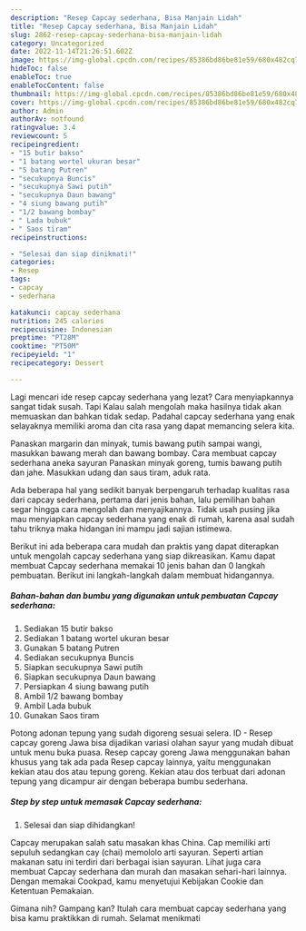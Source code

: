 ```yaml
---
description: "Resep Capcay sederhana, Bisa Manjain Lidah"
title: "Resep Capcay sederhana, Bisa Manjain Lidah"
slug: 2862-resep-capcay-sederhana-bisa-manjain-lidah
category: Uncategorized
date: 2022-11-14T21:26:51.602Z
image: https://img-global.cpcdn.com/recipes/85386bd86be81e59/680x482cq70/capcay-sederhana-foto-resep-utama.jpg
hideToc: false
enableToc: true
enableTocContent: false
thumbnail: https://img-global.cpcdn.com/recipes/85386bd86be81e59/680x482cq70/capcay-sederhana-foto-resep-utama.jpg
cover: https://img-global.cpcdn.com/recipes/85386bd86be81e59/680x482cq70/capcay-sederhana-foto-resep-utama.jpg
author: Admin
authorAv: notfound
ratingvalue: 3.4
reviewcount: 5
recipeingredient:
- "15 butir bakso"
- "1 batang wortel ukuran besar"
- "5 batang Putren"
- "secukupnya Buncis"
- "secukupnya Sawi putih"
- "secukupnya Daun bawang"
- "4 siung bawang putih"
- "1/2 bawang bombay"
- " Lada bubuk"
- " Saos tiram"
recipeinstructions:

- "Selesai dan siap dinikmati!"
categories:
- Resep
tags:
- capcay
- sederhana

katakunci: capcay sederhana 
nutrition: 245 calories
recipecuisine: Indonesian
preptime: "PT28M"
cooktime: "PT50M"
recipeyield: "1"
recipecategory: Dessert

---
```



Lagi mencari ide resep capcay sederhana yang lezat? Cara menyiapkannya sangat tidak susah. Tapi Kalau salah mengolah maka hasilnya tidak akan memuaskan dan bahkan tidak sedap. Padahal capcay sederhana yang enak selayaknya memiliki aroma dan cita rasa yang dapat memancing selera kita.


Panaskan margarin dan minyak, tumis bawang putih sampai wangi, masukkan bawang merah dan bawang bombay. Cara membuat capcay sederhana aneka sayuran Panaskan minyak goreng, tumis bawang putih dan jahe. Masukkan udang dan saus tiram, aduk rata.

Ada beberapa hal yang sedikit banyak berpengaruh terhadap kualitas rasa dari capcay sederhana, pertama dari jenis bahan, lalu pemilihan bahan segar hingga cara mengolah dan menyajikannya. Tidak usah pusing jika mau menyiapkan capcay sederhana yang enak di rumah, karena asal sudah tahu triknya maka hidangan ini mampu jadi sajian istimewa.


Berikut ini ada beberapa cara mudah dan praktis yang dapat diterapkan untuk mengolah capcay sederhana yang siap dikreasikan. Kamu dapat membuat Capcay sederhana memakai 10 jenis bahan dan 0 langkah pembuatan. Berikut ini langkah-langkah dalam membuat hidangannya.

<!--inarticleads1-->

##### Bahan-bahan dan bumbu yang digunakan untuk pembuatan Capcay sederhana:

1. Sediakan 15 butir bakso
1. Sediakan 1 batang wortel ukuran besar
1. Gunakan 5 batang Putren
1. Sediakan secukupnya Buncis
1. Siapkan secukupnya Sawi putih
1. Siapkan secukupnya Daun bawang
1. Persiapkan 4 siung bawang putih
1. Ambil 1/2 bawang bombay
1. Ambil  Lada bubuk
1. Gunakan  Saos tiram


Potong adonan tepung yang sudah digoreng sesuai selera. ID - Resep capcay goreng Jawa bisa dijadikan variasi olahan sayur yang mudah dibuat untuk menu buka puasa. Resep capcay goreng Jawa menggunakan bahan khusus yang tak ada pada Resep capcay lainnya, yaitu menggunakan kekian atau dos atau tepung goreng. Kekian atau dos terbuat dari adonan tepung yang dicampur air dengan beberapa bumbu sederhana. 

<!--inarticleads2-->

##### Step by step untuk memasak Capcay sederhana:


1. Selesai dan siap dihidangkan!

Capcay merupakan salah satu masakan khas China. Cap memiliki arti sepuluh sedangkan cay (chai) memololo arti sayuran. Seperti artian makanan satu ini terdiri dari berbagai isian sayuran. Lihat juga cara membuat Capcay sederhana dan murah dan masakan sehari-hari lainnya. Dengan memakai Cookpad, kamu menyetujui Kebijakan Cookie dan Ketentuan Pemakaian. 

Gimana nih? Gampang kan? Itulah cara membuat capcay sederhana yang bisa kamu praktikkan di rumah. Selamat menikmati
